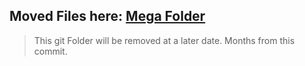 ## Moved Files here: [Mega Folder](https://mega.nz/folder/9qASlZ7Y#fmn4z_f2yIrrO7oyUUGC0w)

> This git Folder will be removed at a later date. Months from this commit.